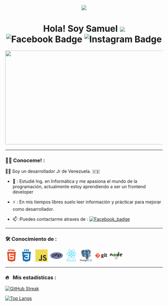 <div id="header" align="center">
  <img src="https://media.giphy.com/media/v1.Y2lkPTc5MGI3NjExc2toY2cxNzNjN2FobHc3NmFhaXM4Z2dxdGR2em9hZmFlb2pmbGczdiZlcD12MV9pbnRlcm5hbF9naWZfYnlfaWQmY3Q9Zw/2IudUHdI075HL02Pkk/giphy.gif" width="100"/>

<h1>
  Hola! Soy Samuel 
  <img src="https://media.giphy.com/media/hvRJCLFzcasrR4ia7z/giphy.gif" width="30px"/>
<div id="badges">
  <img src="https://img.shields.io/badge/Facebook-blue?style=for-the-badge&logo=facebook&color=blue" alt="Facebook Badge"/>
  <img src="https://img.shields.io/badge/Instagram-white?style=for-the-badge&logo=instagram&color=white" alt="Instagram Badge"/>
</div>
</h1>


<div align="center">
  <img src="https://media.giphy.com/media/v1.Y2lkPTc5MGI3NjExdnY0dHAydjdpNHVuamdjc3NpNTc4YTBodDBuY2JhNDBsdnQ3MzM0dyZlcD12MV9pbnRlcm5hbF9naWZfYnlfaWQmY3Q9Zw/NTur7XlVDUdqM/giphy.gif" width="600" height="300"/>
</div>

</div>

---

### :man_technologist: Conoceme! :

🙋‍♂️ Soy un desarrollador Jr de Venezuela. 🇻🇪

- 📙 : Estudié Ing. en Informática y me apasiona el mundo de la programación, actualmente estoy aprendiendo a ser un frontend developer

- ⚡ : En mis tiempos libres suelo leer información y prácticar para mejorar como desarrollador.

- 📫 :Puedes contactarme atraves de : [![Facebook_badge](https://img.shields.io/badge/Facebook-blue?style=for-the-badge&logo=facebook&color=blue)](https://www.facebook.com/samueldavid.aranguren)

---

### :hammer_and_wrench: Conocimiento de :

<div>
  <img src="https://github.com/devicons/devicon/blob/master/icons/html5/html5-plain-wordmark.svg" title="Html5" alt="Html5" width="40" height="40"/>&nbsp;
    <img src="https://github.com/devicons/devicon/blob/master/icons/css3/css3-plain-wordmark.svg" title="Css3" alt="Css3" width="40" height="40"/>&nbsp;
    <img src="https://github.com/devicons/devicon/blob/master/icons/javascript/javascript-original.svg" title="Js" alt="Js" width="40" height="40"/>&nbsp;
    <img src="https://github.com/devicons/devicon/blob/master/icons/php/php-original.svg" title="Php" alt="Php" width="40" height="40"/>&nbsp;
    <img src="https://github.com/devicons/devicon/blob/master/icons/react/react-original-wordmark.svg" title="React" alt="React" width="40" height="40"/>&nbsp;
    <img src="https://github.com/devicons/devicon/blob/master/icons/postgresql/postgresql-original-wordmark.svg" title="Postgre" alt="Postgre" width="40" height="40"/>&nbsp;
    <img src="https://github.com/devicons/devicon/blob/master/icons/git/git-original-wordmark.svg" title="Git" alt="Git" width="40" height="40"/>&nbsp;
    <img src="https://github.com/devicons/devicon/blob/master/icons/nodejs/nodejs-original-wordmark.svg" title="Nodejs" alt="Nodejs" width="40" height="40"/>&nbsp;
</div>

---
### 🔥 &nbsp; Mis estadísticas :
[![GitHub Streak](https://github-readme-streak-stats.herokuapp.com?user=ElPokaReal&theme=highcontrast&locale=es&date_format=j%20M%5B%20Y%5D&fire=FFFFFF)](https://git.io/streak-stats)

[![Top Langs](https://github-readme-stats.vercel.app/api/top-langs/?username=ElPokaReal&layout=compact&theme=vision-friendly-dark)](https://github.com/anuraghazra/github-readme-stats)
